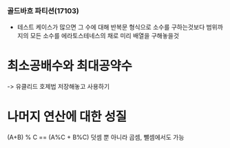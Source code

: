### 골드바흐 파티션(17103)

- 테스트 케이스가 많으면 그 수에 대해 반복문 형식으로 소수를 구하는것보다 범위까지의 모든 소수를 에라토스테네스의 채로 미리 배열을 구해놓을것

# 최소공배수와 최대공약수

-> 유클리드 호제법 저장해놓고 사용하기

# 나머지 연산에 대한 성질

(A+B) % C == (A%C + B%C) 
덧셈 뿐 아니라 곱셈, 뺄셈에서도 가능

